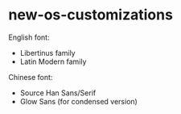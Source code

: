 # new-os-customizations

English font:

- Libertinus family
- Latin Modern family

Chinese font:

- Source Han Sans/Serif
- Glow Sans (for condensed version)
